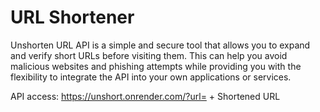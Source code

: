 # URL Shortener
Unshorten URL API is a simple and secure tool that allows you to expand and verify short URLs before visiting them. This can help you avoid malicious websites and phishing attempts while providing you with the flexibility to integrate the API into your own applications or services.

API access: https://unshort.onrender.com/?url= + Shortened URL
